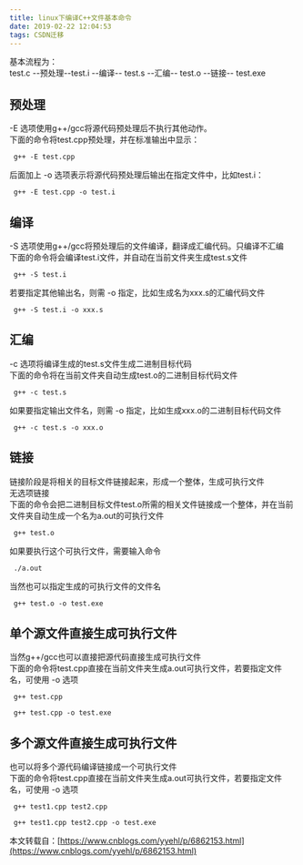 ```yaml
---
title: linux下编译C++文件基本命令
date: 2019-02-22 12:04:53
tags: CSDN迁移
---
```

   基本流程为：  
 test.c --预处理--test.i --编译-- test.s --汇编-- test.o --链接-- test.exe

 
## 预处理

 -E 选项使用g++/gcc将源代码预处理后不执行其他动作。  
 下面的命令将test.cpp预处理，并在标准输出中显示：

 
```
 g++ -E test.cpp 
```
 后面加上 -o 选项表示将源代码预处理后输出在指定文件中，比如test.i：

 
```
 g++ -E test.cpp -o test.i
```
 
## 编译

 -S 选项使用g++/gcc将预处理后的文件编译，翻译成汇编代码。只编译不汇编  
 下面的命令将会编译test.i文件，并自动在当前文件夹生成test.s文件

 
```
 g++ -S test.i
```
 若要指定其他输出名，则需 -o 指定，比如生成名为xxx.s的汇编代码文件

 
```
 g++ -S test.i -o xxx.s
```
 
## 汇编

 -c 选项将编译生成的test.s文件生成二进制目标代码  
 下面的命令将在当前文件夹自动生成test.o的二进制目标代码文件

 
```
 g++ -c test.s 
```
 如果要指定输出文件名，则需 -o 指定，比如生成xxx.o的二进制目标代码文件

 
```
 g++ -c test.s -o xxx.o
```
 
## 链接

 链接阶段是将相关的目标文件链接起来，形成一个整体，生成可执行文件  
 无选项链接  
 下面的命令会把二进制目标文件test.o所需的相关文件链接成一个整体，并在当前文件夹自动生成一个名为a.out的可执行文件

 
```
 g++ test.o
```
 如果要执行这个可执行文件，需要输入命令

 
```
 ./a.out
```
 当然也可以指定生成的可执行文件的文件名

 
```
 g++ test.o -o test.exe
```
 
## 单个源文件直接生成可执行文件

 当然g++/gcc也可以直接把源代码直接生成可执行文件  
 下面的命令将test.cpp直接在当前文件夹生成a.out可执行文件，若要指定文件名，可使用 -o 选项

 
```
 g++ test.cpp
```
 
```
 g++ test.cpp -o test.exe
```
 
## 多个源文件直接生成可执行文件

 也可以将多个源代码编译链接成一个可执行文件  
 下面的命令将test.cpp直接在当前文件夹生成a.out可执行文件，若要指定文件名，可使用 -o 选项

 
```
 g++ test1.cpp test2.cpp 
```
 
```
 g++ test1.cpp test2.cpp -o test.exe
```
 本文转载自：[https://www.cnblogs.com/yyehl/p/6862153.html](https://www.cnblogs.com/yyehl/p/6862153.html) 

   
 